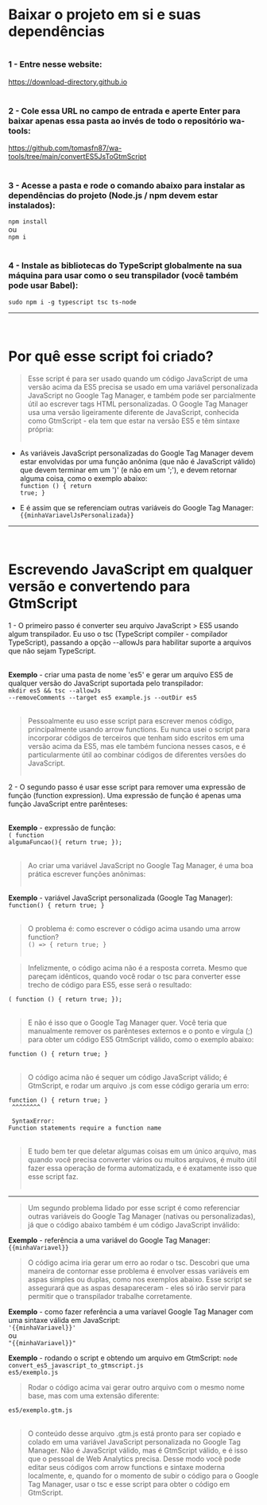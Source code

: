 <h1>Baixar o projeto em si e suas dependências<h1>

<h3>1 - Entre nesse website:</h3>
<a href='https://download-directory.github.io'>https://download-directory.github.io</a><br><br>

<h3>2 - Cole essa URL no campo de entrada e aperte Enter para baixar apenas essa pasta ao invés de todo o repositório wa-tools:</h3>
<a href='https://github.com/tomasfn87/wa-tools/tree/main/convertES5JsToGtmScript'>https://github.com/tomasfn87/wa-tools/tree/main/convertES5JsToGtmScript</a><br><br>

<h3>3 - Acesse a pasta e rode o comando abaixo para instalar as dependências do projeto (Node.js / npm devem estar instalados):</h3>
<code>npm install</code><br>
ou<br>
<code>npm i</code><br><br>

<h3>4 - Instale as bibliotecas do TypeScript globalmente na sua máquina para usar como o seu transpilador (você também pode usar Babel):</h3>
<code>sudo npm i -g typescript tsc ts-node</code><br>

---
<br><h1>Por quê esse script foi criado?</h1>

> Esse script é para ser usado quando um código JavaScript de uma versão acima da ES5 precisa se usado em uma variável personalizada JavaScript no Google Tag Manager, e também pode ser parcialmente útil ao escrever tags HTML personalizadas. O Google Tag Manager usa uma versão ligeiramente diferente de JavaScript, conhecida como GtmScript - ela tem que estar na versão ES5 e têm sintaxe própria:<br><br>

* As variáveis JavaScript personalizadas do Google Tag Manager devem estar envolvidas por uma função anônima (que não é JavaScript válido) que devem terminar em um ')' (e não em um ';'), e devem retornar alguma coisa, como o exemplo abaixo:<br>
<code>function () { return true; }</code>

* E é assim que se referenciam outras variáveis do Google Tag Manager:<br>
<code>{{minhaVariavelJsPersonalizada}}</code>

---
<br><h1>Escrevendo JavaScript em qualquer versão e convertendo para GtmScript</h1>

1 - O primeiro passo é converter seu arquivo JavaScript > ES5 usando algum transpilador. Eu uso o tsc (TypeScript compiler - compilador TypeScript), passando a opção --allowJs para habilitar suporte a arquivos que não sejam TypeScript.<br><br>

<strong>Exemplo</strong> - criar uma pasta de nome 'es5' e gerar um arquivo ES5 de qualquer versão do JavaScript suportada pelo transpilador:<br>
<code>mkdir es5 && tsc --allowJs --removeComments --target es5 example.js --outDir es5</code><br><br>

> Pessoalmente eu uso esse script para escrever menos código, principalmente usando arrow functions. Eu nunca usei o script para incorporar códigos de terceiros que tenham sido escritos em uma versão acima da ES5, mas ele também funciona nesses casos, e é particularmente útil ao combinar códigos de diferentes versões do JavaScript.<br><br>

2 - O segundo passo é usar esse script para remover uma expressão de função (function expression). Uma expressão de função é apenas uma função JavaScript entre parênteses:<br><br>

<strong>Exemplo</strong> - expressão de função:<br>
<code>( function algumaFuncao(){ return true; });</code><br><br>

> Ao criar uma variável JavaScript no Google Tag Manager, é uma boa prática escrever funções anônimas:<br><br>

<strong>Exemplo</strong> - variável JavaScript personalizada (Google Tag Manager):<br>
<code>function() { return true; }</code><br><br>

> O problema é: como escrever o código acima usando uma arrow function?<br>
<code>() => { return true; }</code></br><br>

> Infelizmente, o código acima não é a resposta correta. Mesmo que pareçam idênticos, quando você rodar o tsc para converter esse trecho de código para ES5, esse será o resultado:<br>

<code>( function () { return true; });</code><br><br>

> E não é isso que o Google Tag Manager quer. Você teria que manualmente remover os parênteses externos e o ponto e vírgula (;) para obter um código ES5 GtmScript válido, como o exemplo abaixo:

<code>function () { return true; }</code><br><br>

> O código acima não é sequer um código JavaScript válido; é GtmScript, e rodar um arquivo .js com esse código geraria um erro:<br>

<code>function () { return true; }<br>
^^^^^^^^
<br><br>
SyntaxError: Function statements require a function name</code><br><br>

> E tudo bem ter que deletar algumas coisas em um único arquivo, mas quando você precisa converter vários ou muitos arquivos, é muito útil fazer essa operação de forma automatizada, e é exatamente isso que esse script faz.<br><br>
---
> Um segundo problema lidado por esse script é como referenciar outras variáveis do Google Tag Manager (nativas ou personalizadas), já que o código abaixo também é um código JavaScript inválido:

<strong>Exemplo</strong> - referência a uma variável do Google Tag Manager:<br>
<code>{{minhaVariavel}}</code>

> O código acima iria gerar um erro ao rodar o tsc. Descobri que uma maneira de contornar esse problema é envolver essas variáveis em aspas simples ou duplas, como nos exemplos abaixo. Esse script se assegurará que as aspas desapareceram - eles só irão servir para permitir que o transpilador trabalhe corretamente.

<strong>Exemplo</strong> - como fazer referência a uma varíavel Google Tag Manager com uma sintaxe válida em JavaScript:<br>
<code>'{{minhaVariavel}}'</code><br>
ou<br>
<code>"{{minhaVariavel}}"</code><br>

<strong>Exemplo</strong> - rodando o script e obtendo um arquivo em GtmScript:
<code>node convert_es5_javascript_to_gtmscript.js es5/exemplo.js</code><br>

> Rodar o código acima vai gerar outro arquivo com o mesmo nome base, mas com uma extensão diferente:<br>

<code>es5/exemplo.gtm.js</code><br><br>

> O conteúdo desse arquivo .gtm.js está pronto para ser copiado e colado em uma variável JavaScript personalizada no Google Tag Manager. Não é JavaScript válido, mas é GtmScript válido, e é isso que o pessoal de Web Analytics precisa. Desse modo você pode editar seus códigos com arrow functions e sintaxe moderna localmente, e, quando for o momento de subir o código para o Google Tag Manager, usar o tsc e esse script para obter o código em GtmScript.<br>
